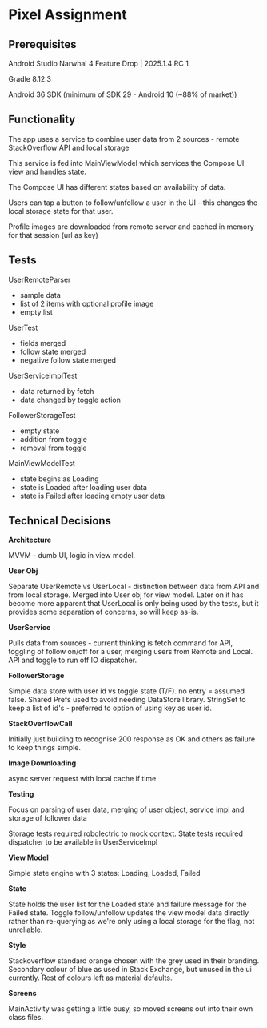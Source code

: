 Pixel Assignment
================


Prerequisites
-------------

Android Studio Narwhal 4 Feature Drop | 2025.1.4 RC 1

Gradle 8.12.3

Android 36 SDK (minimum of SDK 29 - Android 10 (~88% of market))


Functionality
-------------

The app uses a service to combine user data from 2 sources - remote StackOverflow API and local storage

This service is fed into MainViewModel which services the Compose UI view and handles state.

The Compose UI has different states based on availability of data.

Users can tap a button to follow/unfollow a user in the UI - this changes the local storage state for that user.

Profile images are downloaded from remote server and cached in memory for that session (url as key)

Tests
-----

UserRemoteParser

- sample data
- list of 2 items with optional profile image
- empty list

UserTest

- fields merged
- follow state merged
- negative follow state merged

UserServiceImplTest

- data returned by fetch
- data changed by toggle action

FollowerStorageTest

- empty state
- addition from toggle
- removal from toggle

MainViewModelTest

- state begins as Loading
- state is Loaded after loading user data
- state is Failed after loading empty user data


Technical Decisions
-------------------

**Architecture**

MVVM - dumb UI, logic in view model.

**User Obj**

Separate UserRemote vs UserLocal - distinction between data from API and from local storage.
Merged into User obj for view model.
Later on it has become more apparent that UserLocal is only being used by the tests, but it provides some separation of concerns, so will keep as-is.

**UserService**

Pulls data from sources - current thinking is fetch command for API, toggling of follow on/off for a user, merging users from Remote and Local.
API and toggle to run off IO dispatcher.

**FollowerStorage**

Simple data store with user id vs toggle state (T/F). no entry = assumed false.
Shared Prefs used to avoid needing DataStore library. StringSet to keep a list of id's - preferred to option of using key as user id.

**StackOverflowCall**

Initially just building to recognise 200 response as OK and others as failure to keep things simple.

**Image Downloading**

async server request with local cache if time.

**Testing**

Focus on parsing of user data, merging of user object, service impl and storage of follower data

Storage tests required robolectric to mock context. State tests required dispatcher to be available in UserServiceImpl

**View Model**

Simple state engine with 3 states: Loading, Loaded, Failed

**State**

State holds the user list for the Loaded state and failure message for the Failed state. 
Toggle follow/unfollow updates the view model data directly rather than re-querying as we're only using a local storage for the flag, not unreliable.

**Style**

Stackoverflow standard orange chosen with the grey used in their branding. Secondary colour of blue as used in Stack Exchange, but unused in the ui currently.
Rest of colours left as material defaults.

**Screens**

MainActivity was getting a little busy, so moved screens out into their own class files.  
